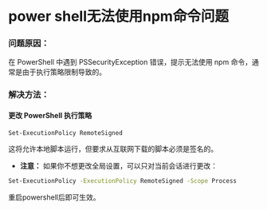# power shell无法使用npm命令问题
### 问题原因：
在 PowerShell 中遇到 PSSecurityException 错误，提示无法使用 npm 命令，通常是由于执行策略限制导致的。

### 解决方法：
#### 更改 PowerShell 执行策略
```sh
Set-ExecutionPolicy RemoteSigned
```
这将允许本地脚本运行，但要求从互联网下载的脚本必须是签名的。

- **注意：** 如果你不想更改全局设置，可以只对当前会话进行更改：

```sh
Set-ExecutionPolicy -ExecutionPolicy RemoteSigned -Scope Process
```
重启powershell后即可生效。